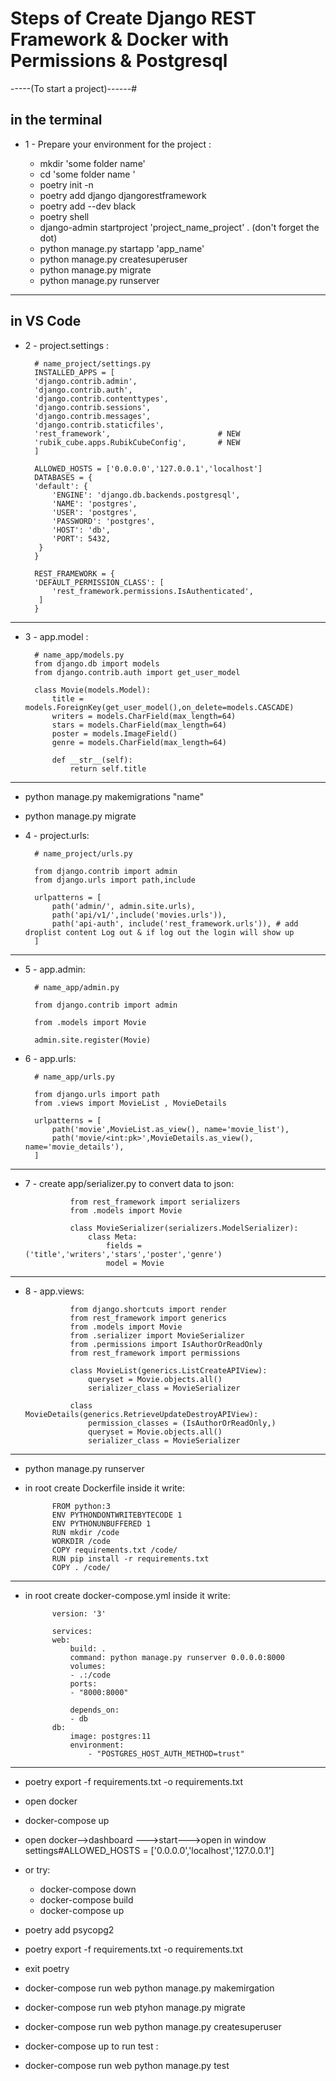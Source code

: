 # Steps of Create Django REST Framework & Docker with  Permissions & Postgresql

-----(To start a project)------#

## in the terminal

- 1 - Prepare your environment for the project :

    - mkdir 'some folder name'
    - cd 'some folder name '
    - poetry init -n
    - poetry add django djangorestframework
    - poetry add --dev black
    - poetry shell
    - django-admin startproject 'project_name_project' .  (don't forget the dot)
    - python manage.py startapp 'app_name'
    - python manage.py createsuperuser
    - python manage.py migrate
    - python manage.py runserver

---

## in VS Code

- 2 - project.settings :

        # name_project/settings.py
        INSTALLED_APPS = [
        'django.contrib.admin',
        'django.contrib.auth',
        'django.contrib.contenttypes',
        'django.contrib.sessions',
        'django.contrib.messages',
        'django.contrib.staticfiles',
        'rest_framework',                        # NEW
        'rubik_cube.apps.RubikCubeConfig',       # NEW
        ]

        ALLOWED_HOSTS = ['0.0.0.0','127.0.0.1','localhost']
        DATABASES = {
        'default': {
            'ENGINE': 'django.db.backends.postgresql',
            'NAME': 'postgres',
            'USER': 'postgres',
            'PASSWORD': 'postgres',
            'HOST': 'db',
            'PORT': 5432,
         }
        }

        REST_FRAMEWORK = {
        'DEFAULT_PERMISSION_CLASS': [
            'rest_framework.permissions.IsAuthenticated',
         ]
        }

---

- 3 - app.model :

        # name_app/models.py
        from django.db import models
        from django.contrib.auth import get_user_model

        class Movie(models.Model):
            title = models.ForeignKey(get_user_model(),on_delete=models.CASCADE)
            writers = models.CharField(max_length=64)
            stars = models.CharField(max_length=64)
            poster = models.ImageField()
            genre = models.CharField(max_length=64)

            def __str__(self):
                return self.title

---

- python manage.py makemigrations "name"

- python manage.py migrate

- 4 - project.urls:

        # name_project/urls.py

        from django.contrib import admin
        from django.urls import path,include

        urlpatterns = [
            path('admin/', admin.site.urls),
            path('api/v1/',include('movies.urls')),
            path('api-auth', include('rest_framework.urls')), # add droplist content Log out & if log out the login will show up
        ]

---

- 5 - app.admin:

        # name_app/admin.py

        from django.contrib import admin

        from .models import Movie

        admin.site.register(Movie)

- 6 - app.urls:

        # name_app/urls.py

        from django.urls import path
        from .views import MovieList , MovieDetails

        urlpatterns = [
            path('movie',MovieList.as_view(), name='movie_list'),
            path('movie/<int:pk>',MovieDetails.as_view(), name='movie_details'),
        ]

---

- 7 - create app/serializer.py to convert data to json:

                from rest_framework import serializers
                from .models import Movie

                class MovieSerializer(serializers.ModelSerializer):
                    class Meta:
                        fields = ('title','writers','stars','poster','genre')
                        model = Movie

---

- 8 - app.views:

                from django.shortcuts import render
                from rest_framework import generics
                from .models import Movie
                from .serializer import MovieSerializer
                from .permissions import IsAuthorOrReadOnly
                from rest_framework import permissions

                class MovieList(generics.ListCreateAPIView):
                    queryset = Movie.objects.all()
                    serializer_class = MovieSerializer

                class MovieDetails(generics.RetrieveUpdateDestroyAPIView):
                    permission_classes = (IsAuthorOrReadOnly,)
                    queryset = Movie.objects.all()
                    serializer_class = MovieSerializer

---

- python manage.py runserver

- in root create Dockerfile inside it write:

            FROM python:3
            ENV PYTHONDONTWRITEBYTECODE 1
            ENV PYTHONUNBUFFERED 1
            RUN mkdir /code
            WORKDIR /code
            COPY requirements.txt /code/
            RUN pip install -r requirements.txt
            COPY . /code/

---

- in root create docker-compose.yml inside it write:

            version: '3'

            services:
            web:
                build: .
                command: python manage.py runserver 0.0.0.0:8000
                volumes:
                - .:/code
                ports:
                - "8000:8000"

                depends_on:
                - db
            db:
                image: postgres:11
                environment:
                    - "POSTGRES_HOST_AUTH_METHOD=trust"

---

- poetry export -f requirements.txt -o requirements.txt

- open docker

- docker-compose up

- open docker-->dashboard --->start--->open in window settings#ALLOWED_HOSTS = ['0.0.0.0','localhost','127.0.0.1']

- or try:
    - docker-compose down
    - docker-compose build
    - docker-compose up

- poetry add psycopg2
- poetry export -f requirements.txt -o requirements.txt
- exit poetry
- docker-compose run web python manage.py makemirgation
- docker-compose run web ptyhon manage.py migrate
- docker-compose run web python manage.py createsuperuser
- docker-compose up
to run test :
- docker-compose run web python manage.py test